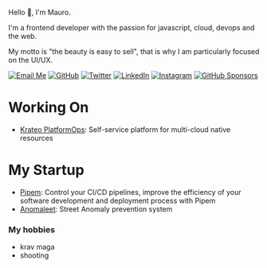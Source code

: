 Hello 👋, I'm Mauro.

I'm a frontend developer with the passion for javascript, cloud, devops and the web.

My motto is "the beauty is easy to sell", that is why I am particularly focused on the UI/UX.

[![Email Me](https://img.shields.io/badge/Email-mauro.sala@gmail.com-2196F3.svg)](mailto:mauro.sala@gmail.com)
[![GitHub](https://img.shields.io/github/followers/maurosala.svg?label=GitHub&style=social)](https://github.com/maurosala)
[![Twitter](https://img.shields.io/twitter/follow/maurosala?label=Twitter&style=social)](https://twitter.com/maurosala)
[![LinkedIn](https://img.shields.io/badge/LinkedIn--_.svg?style=social&logo=linkedin)](https://www.linkedin.com/in/maurosala/)
[![Instagram](https://img.shields.io/badge/Instagram--_.svg?style=social&logo=instagram)](https://www.instagram.com/maurosala/)
[![GitHub Sponsors](https://img.shields.io/badge/GitHub_Sponsors--_.svg?style=social&logo=github&logoColor=EA4AAA)](https://github.com/sponsors/maurosala)

# Working On

- [Krateo PlatformOps](https://github.com/krateoplatformops): Self-service platform for multi-cloud native resources

# My Startup

- [Pipem](https://github.com/pipem-io): Control your CI/CD pipelines, improve the efficiency of your software development and deployment process with Pipem
- [Anomaleet](https://anomaleet.com): Street Anomaly prevention system

### My hobbies

- krav maga
- shooting
